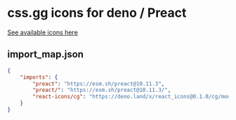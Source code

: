 # css.gg icons for deno / Preact

[See available icons here](https://react-icons.github.io/react-icons/icons?name=cg)

## import_map.json

```json
{
    "imports": {
        "preact": "https://esm.sh/preact@10.11.3",
        "preact/": "https://esm.sh/preact@10.11.3/",
        "react-icons/cg": "https://deno.land/x/react_icons@0.1.0/cg/mod.ts",
    }
}
```
